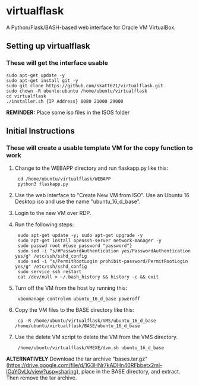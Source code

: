 # virtualflask
A Python/Flask/BASH-based web interface for Oracle VM VirtualBox.

## Setting up virtualflask
### These will get the interface usable
    sudo apt-get update -y  
    sudo apt-get install git -y  
    sudo git clone https://github.com/skatt621/virtualflask.git  
    sudo chown -R ubuntu:ubuntu /home/ubuntu/virtualflask  
    cd virtualflask  
    ./installer.sh {IP Address} 8080 21000 29000  
**REMINDER:** Place some iso files in the ISOS folder  

## Initial Instructions
### These will create a usable template VM for the copy function to work
1. Change to the WEBAPP directory and run flaskapp.py like this:  

        cd /home/ubuntu/virtualflask/WEBAPP  
        python3 flaskapp.py  

2. Use the web interface to "Create New VM from ISO". Use an Ubuntu 16 Desktop iso and use the name "ubuntu_16_d_base".
3. Login to the new VM over RDP.
4. Run the following steps:  

        sudo apt-get update -y; sudo apt-get upgrade -y  
        sudo apt-get install openssh-server network-manager -y  
        sudo passwd root #{use password "password"}  
        sudo sed -i "s/#PasswordAuthentication yes/PasswordAuthentication yes/g" /etc/ssh/sshd_config  
        sudo sed -i "s/PermitRootLogin prohibit-password/PermitRootLogin yes/g" /etc/ssh/sshd_config  
        sudo service ssh restart  
        cat /dev/null > ~/.bash_history && history -c && exit  

5. Turn off the VM from the host by running this:

        vboxmanage controlvm ubuntu_16_d_base poweroff  

6. Copy the VM files to the BASE directory like this:  

        cp -R /home/ubuntu/virtualflask/VMS/ubuntu_16_d_base /home/ubuntu/virtualflask/BASE/ubuntu_16_d_base  

7. Use the delete VM script to delete the VM from the VMS directory.

        /home/ubuntu/virtualflask/VMEXE/dvm.sh ubuntu_16_d_base  

**ALTERNATIVELY** Download the tar archive "bases.tar.gz" (https://drive.google.com/file/d/1G3HNr7kADHn40RFbbetx2ml-lOaYGvLk/view?usp=sharing), place in the BASE directory, and extract. Then remove the tar archive.
